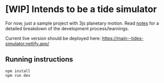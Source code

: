 # [WIP] Intends to be a tide simulator

For now, just a sample project with 3js planetary motion.
Read [notes](notes.md) for a detailed breakdown of the development process/learnings.

Current live version should be deployed here: https://main--tides-simulator.netlify.app/

## Running instructions

```{shell}
npm install
npm run dev
```

 